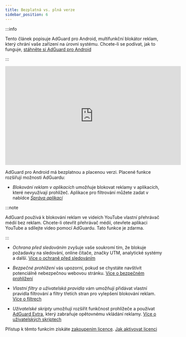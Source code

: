 ```yaml
---
title: Bezplatná vs. plná verze
sidebar_position: 6
---
```


:::info

Tento článek popisuje AdGuard pro Android, multifunkční blokátor reklam, který chrání vaše zařízení na úrovni systému. Chcete-li se podívat, jak to funguje, [stáhněte si AdGuard pro Android](https://agrd.io/download-kb-adblock)

:::

<iframe width="560" height="315" src="https://www.youtube-nocookie.com/embed/xNOeHpZgjFo" title="YouTube video player" frameborder="0" allow="accelerometer; autoplay; clipboard-write; encrypted-media; gyroscope; picture-in-picture" allowfullscreen></iframe>

AdGuard pro Android má bezplatnou a placenou verzi. Placené funkce rozšiřují možnosti AdGuardu:

- _Blokování reklam v aplikacích_ umožňuje blokovat reklamy v aplikacích, které nevyužívají prohlížeč. Aplikace pro filtrování můžete zadat v nabídce [_Správa aplikací_](/adguard-for-android/features/app-management)

:::note

AdGuard používá k blokování reklam ve videích YouTube vlastní přehrávač médií bez reklam. Chcete-li otevřít přehrávač médií, otevřete aplikaci YouTube a sdílejte video pomocí AdGuardu. Tato funkce je zdarma.

:::

- _Ochrana před sledováním_ zvyšuje vaše soukromí tím, že blokuje požadavky na sledování, online čítače, značky UTM, analytické systémy a další. [Více o ochraně před sledováním](/adguard-for-android/features/protection/tracking-protection)

- _Bezpečné prohlížení_ vás upozorní, pokud se chystáte navštívit potenciálně nebezpečnou webovou stránku. [Více o bezpečném prohlížení](/adguard-for-android/features/protection/browsing-security)

- _Vlastní filtry a uživatelská pravidla_ vám umožňují přidávat vlastní pravidla filtrování a filtry třetích stran pro vylepšení blokování reklam. [Více o filtrech](/adguard-for-android/features/settings#filters)

- _Uživatelské skripty_ umožňují rozšířit funkčnost prohlížeče a používat [AdGuard Extra](/adguard-for-android/features/settings#adguard-extra), který zabraňuje opětovnému vkládání reklamy. [Více o uživatelských skriptech](/adguard-for-android/features/settings#userscripts)

Přístup k těmto funkcím získáte [zakoupením licence](https://adguard.com/license.html). [Jak aktivovat licenci](/general/license/activation/#activating-adguard-for-android)
